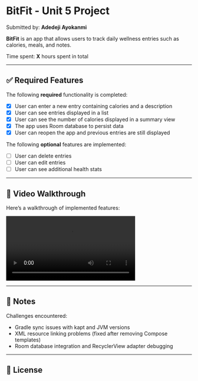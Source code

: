 # BitFit - Unit 5 Project

Submitted by: **Adedeji Ayokanmi**

**BitFit** is an app that allows users to track daily wellness entries such as calories, meals, and notes.

Time spent: **X** hours spent in total

---

## ✅ Required Features

The following **required** functionality is completed:

- [x] User can enter a new entry containing calories and a description
- [x] User can see entries displayed in a list
- [x] User can see the number of calories displayed in a summary view
- [x] The app uses Room database to persist data
- [x] User can reopen the app and previous entries are still displayed

The following **optional** features are implemented:

- [ ] User can delete entries
- [ ] User can edit entries
- [ ] User can see additional health stats

---

## 🎥 Video Walkthrough

Here’s a walkthrough of implemented features:

<video src="https://github.com/Ade2396/BitFit/raw/main/walkthru.mp4" width="350" controls></video>



---

## 🧠 Notes

Challenges encountered:
- Gradle sync issues with kapt and JVM versions
- XML resource linking problems (fixed after removing Compose templates)
- Room database integration and RecyclerView adapter debugging

---

## 📄 License



